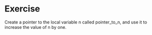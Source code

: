 # Exercise
Create a pointer to the local variable n called pointer_to_n, and use it to increase the value of n by one.
